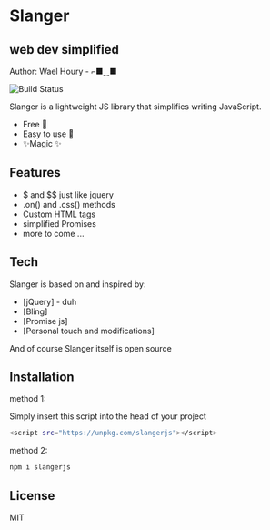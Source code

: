 # Slanger
## web dev simplified

Author: Wael Houry - ⌐■‿■

![Build Status](https://travis-ci.org/joemccann/dillinger.svg?branch=master)

Slanger is a lightweight JS library that simplifies writing JavaScript.

- Free 🤑
- Easy to use 👶
- ✨Magic ✨

## Features

- $ and $$ just like jquery
- .on() and .css() methods
- Custom HTML tags
- simplified Promises
- more to come ...



## Tech

Slanger is based on and inspired by:
- [jQuery] - duh
- [Bling]
- [Promise js]
- [Personal touch and modifications] 


And of course Slanger itself is open source 

## Installation
method 1:

Simply insert this script into the head of your project

```sh
<script src="https://unpkg.com/slangerjs"></script>
```

method 2:

```sh
npm i slangerjs
```

## License

MIT

